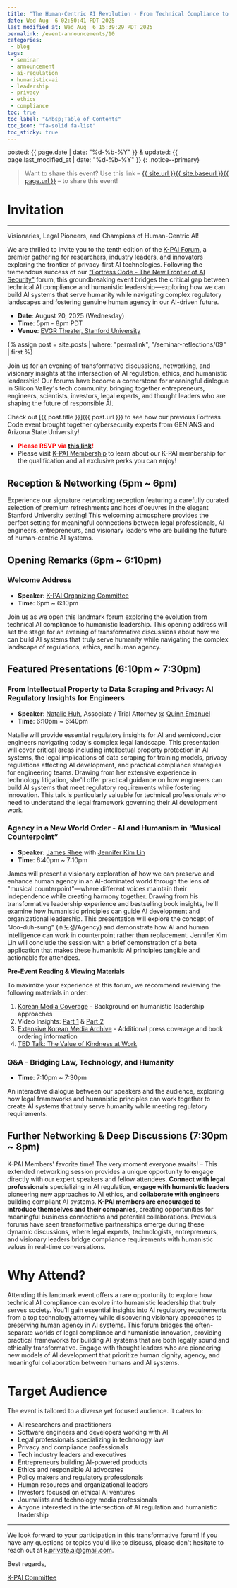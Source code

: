```yaml
---
title: "The Human-Centric AI Revolution - From Technical Compliance to Humanistic Leadership"
date: Wed Aug  6 02:50:41 PDT 2025
last_modified_at: Wed Aug  6 15:39:29 PDT 2025
permalink: /event-announcements/10
categories:
 - blog
tags:
 - seminar
 - announcement
 - ai-regulation
 - humanistic-ai
 - leadership
 - privacy
 - ethics
 - compliance
toc: true
toc_label: "&nbsp;Table of Contents"
toc_icon: "fa-solid fa-list"
toc_sticky: true
---
```


posted: {{ page.date | date: "%d-%b-%Y" }}
&amp;
updated: {{ page.last_modified_at | date: "%d-%b-%Y" }}
{: .notice--primary}

> Want to share this event?
Use this link
&ndash; <a href="{{ page.url }}">{{ site.url }}{{ site.baseurl }}{{ page.url }}</a> &ndash;
to share this event!

# Invitation

---
Visionaries, Legal Pioneers, and Champions of Human-Centric AI!

We are thrilled to invite you to the tenth edition of the [K-PAI Forum](/),
a premier gathering for researchers, industry leaders,
and innovators exploring the frontier of privacy-first AI technologies.
Following the tremendous success of our ["Fortress Code - The New Frontier of AI Security"](/event-announcements/09) forum,
this groundbreaking event bridges the critical gap between technical AI compliance and humanistic leadership—exploring how we can build AI systems that serve humanity while navigating complex regulatory landscapes and fostering genuine human agency in our AI-driven future.

- **Date**: August 20, 2025 (Wednesday)
- **Time**: 5pm - 8pm PDT
- **Venue**: [EVGR Theater, Stanford University](https://maps.app.goo.gl/W3qRPoNthuNzsjG5A)

{% assign post = site.posts | where: "permalink", "/seminar-reflections/09" | first %}

Join us for an evening of transformative discussions, networking,
and visionary insights at the intersection of AI regulation, ethics, and humanistic leadership!
Our forums have become a cornerstone for meaningful dialogue
in Silicon Valley's tech community, bringing together entrepreneurs, engineers, scientists, investors, legal experts,
and thought leaders who are shaping the future of responsible AI.

Check out [{{ post.title }}]({{ post.url }}) to see how our previous Fortress Code event brought together cybersecurity experts from
GENIANS and Arizona State University!

- <font color="red"><strong>Please RSVP via <a href="https://lu.ma/lv2kqmmu">this link</a>!</strong></font>
- Please visit [K-PAI Membership](/membership) to learn about our K-PAI membership for the qualification and all exclusive perks you can enjoy!

<!--
## Special Thanks to Our Sponsors

We extend our sincere gratitude to [Stanford University](https://www.stanford.edu/) for providing the prestigious EVGR Theater venue, and to our community partners who make this valuable networking and knowledge-sharing opportunity possible. This event will feature premium refreshments and networking opportunities throughout the evening, fostering meaningful connections between legal professionals, AI researchers, entrepreneurs, and humanistic leaders.

<div class="img-container-justified">
&nbsp;
<img width="20%" src="/assets/images/k-on-pie.png">
<img width="20%" src="/resource/org-logos/stanford-logo.png">
<img width="20%" src="/assets/images/kappa-to-pi.png">
&nbsp;
</div>
-->

<!--Stay tuned for information about special prizes and giveaways at this event!-->

<!--***Please note: This event will be conducted in Korean.***-->

## Reception & Networking (5pm ~ 6pm)

Experience our signature networking reception featuring a carefully curated selection of premium refreshments and hors d'oeuvres in the elegant Stanford University setting! This welcoming atmosphere provides the perfect setting for meaningful connections between legal professionals, AI engineers, entrepreneurs, and visionary leaders who are building the future of human-centric AI systems.

## Opening Remarks (6pm ~ 6:10pm)

### Welcome Address

- **Speaker**: [K-PAI Organizing Committee](/committee)
- **Time**: 6pm ~ 6:10pm

Join us as we open this landmark forum exploring the evolution from technical AI compliance to humanistic leadership. This opening address will set the stage for an evening of transformative discussions about how we can build AI systems that truly serve humanity while navigating the complex landscape of regulations, ethics, and human agency.

## Featured Presentations (6:10pm ~ 7:30pm)

### From Intellectual Property to Data Scraping and Privacy: AI Regulatory Insights for Engineers

- **Speaker**: [Natalie Huh](https://www.linkedin.com/in/natalie-huh-03b2221b7/), Associate / Trial Attorney @ [Quinn Emanuel](https://www.quinnemanuel.com/)
- **Time**: 6:10pm ~ 6:40pm

Natalie will provide essential regulatory insights for AI and semiconductor engineers navigating today's complex legal landscape. This presentation will cover critical areas including intellectual property protection in AI systems, the legal implications of data scraping for training models, privacy regulations affecting AI development, and practical compliance strategies for engineering teams. Drawing from her extensive experience in technology litigation, she'll offer practical guidance on how engineers can build AI systems that meet regulatory requirements while fostering innovation. This talk is particularly valuable for technical professionals who need to understand the legal framework governing their AI development work.

### Agency in a New World Order - AI and Humanism in &ldquo;Musical Counterpoint&rdquo;

- **Speaker**: [James Rhee](https://www.redhelicopter.com/about-james) with [Jennifer Kim Lin](https://www.linkedin.com/in/jennifer-kim-lin-19a87a2/)
- **Time**: 6:40pm ~ 7:10pm

James will present a visionary exploration of how we can preserve and enhance human agency in an AI-dominated world through the lens of "musical counterpoint"—where different voices maintain their independence while creating harmony together. Drawing from his transformative leadership experience and bestselling book insights, he'll examine how humanistic principles can guide AI development and organizational leadership. This presentation will explore the concept of "Joo-duh-sung" (주도성/Agency) and demonstrate how AI and human intelligence can work in counterpoint rather than replacement. Jennifer Kim Lin will conclude the session with a brief demonstration of a beta application that makes these humanistic AI principles tangible and actionable for attendees.

**Pre-Event Reading & Viewing Materials**

To maximize your experience at this forum, we recommend reviewing the following materials in order:

1. [Korean Media Coverage](https://www.joongang.co.kr/article/25327172) - Background on humanistic leadership approaches
1. Video Insights: [Part 1](https://www.youtube.com/watch?v=xvBC0QrZQUE) & [Part 2](https://www.youtube.com/watch?v=GJaQOwdSIHE)
1. [Extensive Korean Media Archive](https://www.redhelicopter.com/korean-media) - Additional press coverage and book ordering information
1. [TED Talk: The Value of Kindness at Work](https://www.ted.com/talks/james_rhee_the_value_of_kindness_at_work)

### Q&A - Bridging Law, Technology, and Humanity

- **Time**: 7:10pm ~ 7:30pm

An interactive dialogue between our speakers and the audience, exploring how legal frameworks and humanistic principles can work together to create AI systems that truly serve humanity while meeting regulatory requirements.

## Further Networking & Deep Discussions (7:30pm ~ 8pm)

K-PAI Members' favorite time! The very moment everyone awaits!
–
This extended networking session provides a unique opportunity to engage directly with our expert speakers and fellow attendees. **Connect with legal professionals** specializing in AI regulation, **engage with humanistic leaders** pioneering new approaches to AI ethics, and **collaborate with engineers** building compliant AI systems. **K-PAI members are encouraged to introduce themselves and their companies**, creating opportunities for meaningful business connections and potential collaborations. Previous forums have seen transformative partnerships emerge during these dynamic discussions, where legal experts, technologists, entrepreneurs, and visionary leaders bridge compliance requirements with humanistic values in real-time conversations.

# Why Attend?

Attending this landmark event offers a rare opportunity to explore how technical AI compliance can evolve into humanistic leadership that truly serves society. You'll gain essential insights into AI regulatory requirements from a top technology attorney while discovering visionary approaches to preserving human agency in AI systems. This forum bridges the often-separate worlds of legal compliance and humanistic innovation, providing practical frameworks for building AI systems that are both legally sound and ethically transformative. Engage with thought leaders who are pioneering new models of AI development that prioritize human dignity, agency, and meaningful collaboration between humans and AI systems.

# Target Audience

The event is tailored to a diverse yet focused audience. It caters to:

- AI researchers and practitioners
- Software engineers and developers working with AI
- Legal professionals specializing in technology law
- Privacy and compliance professionals
- Tech industry leaders and executives
- Entrepreneurs building AI-powered products
- Ethics and responsible AI advocates
- Policy makers and regulatory professionals
- Human resources and organizational leaders
- Investors focused on ethical AI ventures
- Journalists and technology media professionals
- Anyone interested in the intersection of AI regulation and humanistic leadership

---

We look forward to your participation in this transformative forum! If you have any questions or topics you'd like to discuss, please don't hesitate to reach out at [k.private.ai@gmail.com](mailto:k.private.ai@gmail.com).

Best regards,

[K-PAI Committee](/committee)
